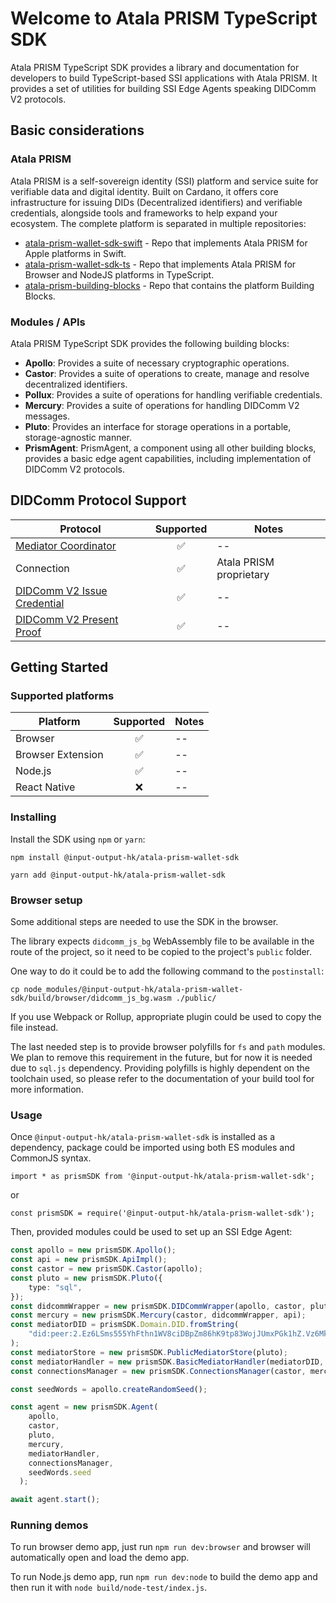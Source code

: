 # Welcome to Atala PRISM TypeScript SDK

Atala PRISM TypeScript SDK provides a library and documentation for developers to build 
TypeScript-based SSI applications with Atala PRISM. It provides a set of 
utilities for building SSI Edge Agents speaking DIDComm V2 protocols. 

## Basic considerations

### Atala PRISM

Atala PRISM is a self-sovereign identity (SSI) platform and service suite for 
verifiable data and digital identity. Built on Cardano, it offers core 
infrastructure for issuing DIDs (Decentralized identifiers) and verifiable 
credentials, alongside tools and frameworks to help expand your ecosystem.
The complete platform is separated in multiple repositories:

* [atala-prism-wallet-sdk-swift](https://github.com/input-output-hk/atala-prism-wallet-sdk-swift) - Repo that implements Atala PRISM for Apple platforms in Swift.
* [atala-prism-wallet-sdk-ts](https://github.com/input-output-hk/atala-prism-wallet-sdk-ts) - Repo that implements Atala PRISM for Browser and NodeJS platforms in TypeScript.
* [atala-prism-building-blocks](https://github.com/input-output-hk/atala-prism-building-blocks) - Repo that contains the platform Building Blocks.

### Modules / APIs

Atala PRISM TypeScript SDK provides the following building blocks:

* **Apollo**: Provides a suite of necessary cryptographic operations.
* **Castor**: Provides a suite of operations to create, manage and resolve decentralized identifiers.
* **Pollux**: Provides a suite of operations for handling verifiable credentials.
* **Mercury**: Provides a suite of operations for handling DIDComm V2 messages.
* **Pluto**: Provides an interface for storage operations in a portable, storage-agnostic manner.
* **PrismAgent**: PrismAgent, a component using all other building blocks, provides a basic edge agent capabilities, including implementation of DIDComm V2 protocols.

## DIDComm Protocol Support

| Protocol | Supported | Notes |
| --- | :--: | -- |
| [Mediator Coordinator](https://didcomm.org/mediator-coordination/2.0/) | :white_check_mark: | -- |
| Connection | :white_check_mark: | Atala PRISM proprietary |
| [DIDComm V2 Issue Credential](https://github.com/decentralized-identity/waci-didcomm/tree/main/issue_credential) | :white_check_mark: | -- |
| [DIDComm V2 Present Proof](https://github.com/decentralized-identity/waci-didcomm/blob/main/present_proof/present-proof-v3.md) | :white_check_mark: | -- |

## Getting Started

### Supported platforms

| Platform | Supported | Notes |
| --- | :--: | -- |
| Browser | :white_check_mark: | -- |
| Browser Extension | :white_check_mark: | -- |
| Node.js | :white_check_mark: | -- |
| React Native | :x: | -- |

### Installing
Install the SDK using `npm` or `yarn`:

`npm install @input-output-hk/atala-prism-wallet-sdk`

`yarn add @input-output-hk/atala-prism-wallet-sdk`

### Browser setup

Some additional steps are needed to use the SDK in the browser.

The library expects `didcomm_js_bg` WebAssembly file to be available in the route of 
the project, so it need to be copied to the project's `public` folder.

One way to do it could be to add the following command to the `postinstall`:

```shell
cp node_modules/@input-output-hk/atala-prism-wallet-sdk/build/browser/didcomm_js_bg.wasm ./public/
```

If you use Webpack or Rollup, appropriate plugin could be used to copy the file instead.

The last needed step is to provide browser polyfills for `fs` and `path` modules. 
We plan to remove this requirement in the future, but for now it is needed due to
`sql.js` dependency. Providing polyfills is highly dependent on the toolchain used,
so please refer to the documentation of your build tool for more information.

### Usage
Once `@input-output-hk/atala-prism-wallet-sdk` is installed as a dependency, 
package could be imported using both ES modules and CommonJS syntax.

`import * as prismSDK from '@input-output-hk/atala-prism-wallet-sdk';`

or

`const prismSDK = require('@input-output-hk/atala-prism-wallet-sdk');`

Then, provided modules could be used to set up an SSI Edge Agent:

```ts
const apollo = new prismSDK.Apollo();
const api = new prismSDK.ApiImpl();
const castor = new prismSDK.Castor(apollo);
const pluto = new prismSDK.Pluto({
    type: "sql",
});
const didcommWrapper = new prismSDK.DIDCommWrapper(apollo, castor, pluto);
const mercury = new prismSDK.Mercury(castor, didcommWrapper, api);
const mediatorDID = prismSDK.Domain.DID.fromString(
    "did:peer:2.Ez6LSms555YhFthn1WV8ciDBpZm86hK9tp83WojJUmxPGk1hZ.Vz6MkmdBjMyB4TS5UbbQw54szm8yvMMf1ftGV2sQVYAxaeWhE.SeyJpZCI6Im5ldy1pZCIsInQiOiJkbSIsInMiOiJodHRwczovL21lZGlhdG9yLnJvb3RzaWQuY2xvdWQiLCJhIjpbImRpZGNvbW0vdjIiXX0"
);
const mediatorStore = new prismSDK.PublicMediatorStore(pluto);
const mediatorHandler = new prismSDK.BasicMediatorHandler(mediatorDID, mercury, mediatorStore);
const connectionsManager = new prismSDK.ConnectionsManager(castor, mercury, pluto, mediatorHandler);

const seedWords = apollo.createRandomSeed();

const agent = new prismSDK.Agent(
    apollo,
    castor,
    pluto,
    mercury,
    mediatorHandler,
    connectionsManager,
    seedWords.seed
  );

await agent.start();
```

### Running demos

To run browser demo app, just run `npm run dev:browser` and browser will automatically open and load the demo app.

To run Node.js demo app, run `npm run dev:node` to build the demo app and then run it with `node build/node-test/index.js`.
